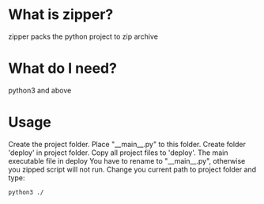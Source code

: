 What is zipper?
====================

  zipper packs the python project to zip archive 

What do I need?
===============

python3 and above


Usage
===============

Create the project folder. Place "\_\_main\_\_.py" to this folder.
Create folder 'deploy' in project folder. Copy all project files to 'deploy'.
The main executable file in deploy You have to rename to "\_\_main\_\_.py", otherwise you
zipped script will not run. Change you current path to project folder and type:

    python3 ./
